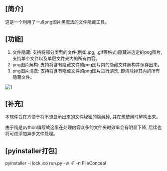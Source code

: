 ## [简介]

这是一个利用了一点png图片黑魔法的文件隐藏工具。

## [功能]

1. 文件隐藏: 支持将部分类型的文件(例如.jpg, .gif等格式)隐藏进选定的png图片, 支持单个文件以及单层文件夹内的所有内容。
2. png图片解构: 支持将含有隐藏文件的png图片内的隐藏文件解构并保存出来。
3. png图片清洗: 支持将含有隐藏文件的png图片进行清洗, 即清除掉其内的所有隐藏文件。

![1](C:\Users\15634\PycharmProjects\file_conceal\demo_img\1.png)

## [补充]

本软件旨在方便于将不想显示出来的文件秘密的隐藏掉, 并在想使用时解构出来。

由于纯是python编写故这里在处理内容众多的文件夹时效率会有明显下降, 后续也将可虑添加异步文件处理。

## [pyinstaller打包]

pyinstaller -i lock.ico run.py -w -F -n FileConceal